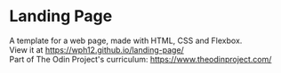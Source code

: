 # Landing Page

A template for a web page, made with HTML, CSS and Flexbox.    
View it at https://wph12.github.io/landing-page/  
Part of The Odin Project's curriculum: https://www.theodinproject.com/
